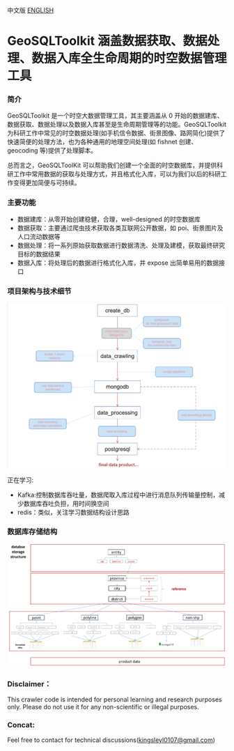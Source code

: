 中文版 [ENGLISH](./README.md)

# GeoSQLToolkit 涵盖数据获取、数据处理、数据入库全生命周期的时空数据管理工具

### 简介

GeoSQLToolkit 是一个时空大数据管理工具，其主要涵盖从 0 开始的数据建库、数据获取、数据处理以及数据入库甚至是生命周期管理等的功能。GeoSQLToolkit 为科研工作中常见的时空数据处理(如手机信令数据、街景图像、路网简化)提供了快速简便的处理方法，也为各种通用的地理空间处理(如 fishnet 创建、geocoding 等)提供了处理脚本。

总而言之，GeoSQLToolKit 可以帮助我们创建一个全面的时空数据库，并提供科研工作中常用数据的获取与处理方式，并且格式化入库，可以为我们以后的科研工作变得更加简便与可持续。

### 主要功能

- 数据建库：从零开始创建稳健，合理，well-designed 的时空数据库
- 数据获取：主要通过爬虫技术获取各类互联网公开数据，如 poi、街景图片及人口流动数据等
- 数据处理：将一系列原始获取数据进行数据清洗、处理及建模，获取最终研究目标的数据结果
- 数据入库：将处理后的数据进行格式化入库，并 expose 出简单易用的数据接口

### 项目架构与技术细节

![workflow](./introduction/workflow.png "workflow")

正在学习:

- Kafka:控制数据库吞吐量，数据爬取入库过程中进行消息队列传输量控制，减少数据库吞吐负担，用时间换空间
- redis：类似，关注学习数据结构设计思路

### 数据库存储结构

![datastructure](./introduction/storage_structure.png "structure")

### Disclaimer：

This crawler code is intended for personal learning and research purposes only. Please do not use it for any non-scientific or illegal purposes.

### Concat:

Feel free to contact for technical discussions(kingsleyl0107@gmail.com)
